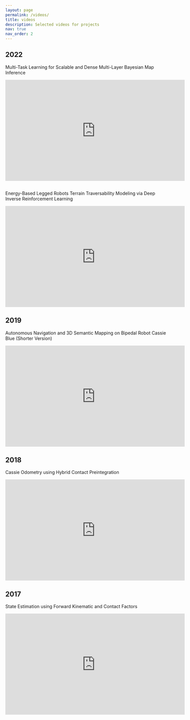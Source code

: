 ```yaml
---
layout: page
permalink: /videos/
title: videos
description: Selected videos for projects
nav: true
nav_order: 2
---
```


<div class="publications">

  <h2 class="year">2022</h2>
  <div class="row" id="9872320">
  <div class="col-sm-9">
  <div class="title">Multi-Task Learning for Scalable and Dense Multi-Layer Bayesian Map Inference</div>
  <p></p>
  <iframe width="560" height="315" src="https://www.youtube.com/embed/WnFUGLBmHzc" title="YouTube video player" frameborder="0" allow="accelerometer; autoplay; clipboard-write; encrypted-media; gyroscope; picture-in-picture" allowfullscreen></iframe> 
  </div>
  </div>

  <div class="row" id="9813568">
  <div class="col-sm-9">
  <p style="margin-top: 30px"></p>
  <div class="title">Energy-Based Legged Robots Terrain Traversability Modeling via Deep Inverse Reinforcement Learning</div>
  <p></p>
  <iframe width="560" height="315" src="https://www.youtube.com/embed/rZr85nY9-j8" title="YouTube video player" frameborder="0" allow="accelerometer; autoplay; clipboard-write; encrypted-media; gyroscope; picture-in-picture" allowfullscreen></iframe>
  </div>
  </div>

  <h2 class="year">2019</h2>
  <div class="row" id="8954837">
  <div class="col-sm-9">
  <div class="title">Autonomous Navigation and 3D Semantic Mapping on Bipedal Robot Cassie Blue (Shorter Version)</div>
  <p></p>
  <iframe width="560" height="315" src="https://www.youtube.com/embed/uFyT8zCg1Kk" title="YouTube video player" frameborder="0" allow="accelerometer; autoplay; clipboard-write; encrypted-media; gyroscope; picture-in-picture" allowfullscreen></iframe>
  </div>
  </div>

 <h2 class="year">2018</h2>
 <div class="row" id="8593801">
 <div class="col-sm-9">
 <div class="title">Cassie Odometry using Hybrid Contact Preintegration</div>
 <p></p>
 <iframe width="560" height="315" src="https://www.youtube.com/embed/WDPhdl5g2MQ" title="YouTube video player" frameborder="0" allow="accelerometer; autoplay; clipboard-write; encrypted-media; gyroscope; picture-in-picture" allowfullscreen></iframe>
 </div>
 </div>

 <h2 class="year">2017</h2>
 <div class="row" id="8460748">
 <div class="col-sm-9">
 <div class="title">State Estimation using Forward Kinematic and Contact Factors</div>
 <p></p>
 <iframe width="560" height="315" src="https://www.youtube.com/embed/QnFoMR47OBI" title="YouTube video player" frameborder="0" allow="accelerometer; autoplay; clipboard-write; encrypted-media; gyroscope; picture-in-picture" allowfullscreen></iframe>
 </div>
 </div>

</div>
